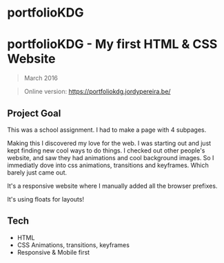 # portfolioKDG

# portfolioKDG - My first HTML & CSS Website
> March 2016

> Online version: https://portfoliokdg.jordypereira.be/

## Project Goal
This was a school assignment. I had to make a page with 4 subpages.

Making this I discovered my love for the web. I was starting out and just kept finding new cool ways to do things.
I checked out other people's website, and saw they had animations and cool background images. So I immediatly dove into css animations, transitions and keyframes. Which barely just came out.

It's a responsive website where I manually added all the browser prefixes.

It's using floats for layouts!

## Tech

- HTML
- CSS Animations, transitions, keyframes
- Responsive & Mobile first
